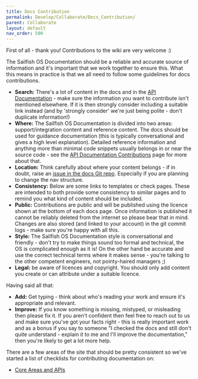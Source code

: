 ```yaml
---
title: Docs Contribution
permalink: Develop/Collaborate/Docs_Contribution/
parent: Collaborate
layout: default
nav_order: 500
---
```


First of all - thank you! Contributions to the wiki are very welcome :)

The Sailfish OS Documentation should be a reliable and accurate source of information and it's important that we work together to ensure this. What this means in practice is that we all need to follow some guidelines for docs contributions.

  - **Search:** There's a lot of content in the docs and in the [API Documentation](https://sailfishos.org/develop/docs) - make sure the information you want to contribute isn't mentioned elsewhere. If it is then strongly consider including a suitable link instead (and by 'strongly consider' we're just being polite - don't duplicate information!)
  - **Where:** The Sailfish OS Documentation is divided into two areas: support/integration content and reference content. The docs should be used for guidance documentation (this is typically conversational and gives a high level explanation). Detailed reference information and anything more than minimal code snippets usually belongs in or near the source code - see the [API Documentation Contributions](/API_Documentation_Contributions "brokenlink") page for more about that.
  - **Location:** Think carefully about where your content belongs - if in doubt, raise an [issue in the docs Git repo](https://github.com/sailfishos/docs.sailfishos.org/issues). Especially if you are planning to change the nav structure.
  - **Consistency:** Below are some links to templates or check pages. These are intended to both provide some consistency to similar pages and to remind you what kind of content should be included.
  - **Public:** Contributions are public and will be published using the licence shown at the bottom of each docs page. Once information is published it cannot be reliably deleted from the internet so please bear that in mind. Changes are also stored (and linked to your account) in the git commit logs - make sure you're happy with all this.
  - **Style:** The Sailfish OS Documentation style is conversational and friendly - don't try to make things sound too formal and technical, the OS is complicated enough as it is! On the other hand be accurate and use the correct technical terms where it makes sense - you're talking to the other competent engineers, not pointy-haired managers ;)
  - **Legal:** be aware of licences and copyright. You should only add content you create or can attribute under a suitable licence.

Having said all that:

  - **Add:** Get typing - think about who's reading your work and ensure it's appropriate and relevant.
  - **Improve:** If you know something is missing, mistyped, or misleading then please fix it. If you aren't confident then feel free to reach out to us and make sure you've got your facts right - this is really important work and as a bonus if you say to someone "I checked the docs and still don't quite understand - explain it to me and I'll improve the documentation," then you're likely to get a lot more help.

There are a few areas of the site that should be pretty consistent so we've started a list of checklists for contributing documentation on:

  - [Core Areas and APIs](/Reference/Core_Areas_and_APIs/Docs_Contribution_Checklist)
